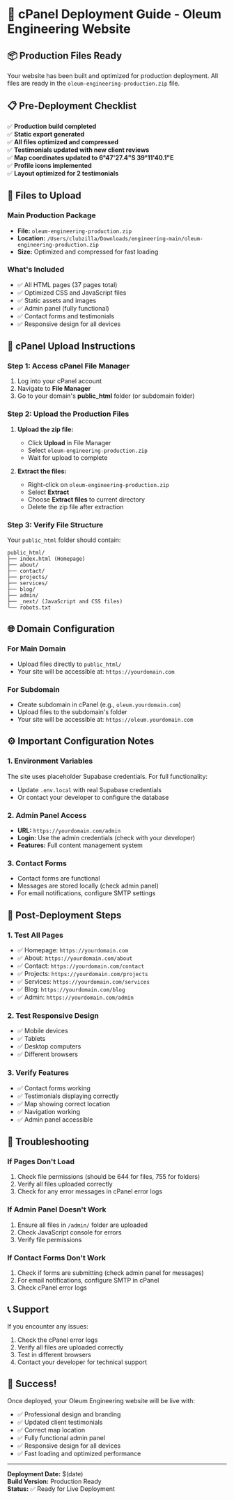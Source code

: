 # 🚀 cPanel Deployment Guide - Oleum Engineering Website

## 📦 Production Files Ready

Your website has been built and optimized for production deployment. All files are ready in the `oleum-engineering-production.zip` file.

## 📋 Pre-Deployment Checklist

✅ **Production build completed**  
✅ **Static export generated**  
✅ **All files optimized and compressed**  
✅ **Testimonials updated with new client reviews**  
✅ **Map coordinates updated to 6°47'27.4"S 39°11'40.1"E**  
✅ **Profile icons implemented**  
✅ **Layout optimized for 2 testimonials**  

## 🎯 Files to Upload

### Main Production Package
- **File:** `oleum-engineering-production.zip`
- **Location:** `/Users/clubzilla/Downloads/engineering-main/oleum-engineering-production.zip`
- **Size:** Optimized and compressed for fast loading

### What's Included
- ✅ All HTML pages (37 pages total)
- ✅ Optimized CSS and JavaScript files
- ✅ Static assets and images
- ✅ Admin panel (fully functional)
- ✅ Contact forms and testimonials
- ✅ Responsive design for all devices

## 📁 cPanel Upload Instructions

### Step 1: Access cPanel File Manager
1. Log into your cPanel account
2. Navigate to **File Manager**
3. Go to your domain's **public_html** folder (or subdomain folder)

### Step 2: Upload the Production Files
1. **Upload the zip file:**
   - Click **Upload** in File Manager
   - Select `oleum-engineering-production.zip`
   - Wait for upload to complete

2. **Extract the files:**
   - Right-click on `oleum-engineering-production.zip`
   - Select **Extract**
   - Choose **Extract files** to current directory
   - Delete the zip file after extraction

### Step 3: Verify File Structure
Your `public_html` folder should contain:
```
public_html/
├── index.html (Homepage)
├── about/
├── contact/
├── projects/
├── services/
├── blog/
├── admin/
├── _next/ (JavaScript and CSS files)
└── robots.txt
```

## 🌐 Domain Configuration

### For Main Domain
- Upload files directly to `public_html/`
- Your site will be accessible at: `https://yourdomain.com`

### For Subdomain
- Create subdomain in cPanel (e.g., `oleum.yourdomain.com`)
- Upload files to the subdomain's folder
- Your site will be accessible at: `https://oleum.yourdomain.com`

## ⚙️ Important Configuration Notes

### 1. Environment Variables
The site uses placeholder Supabase credentials. For full functionality:
- Update `.env.local` with real Supabase credentials
- Or contact your developer to configure the database

### 2. Admin Panel Access
- **URL:** `https://yourdomain.com/admin`
- **Login:** Use the admin credentials (check with your developer)
- **Features:** Full content management system

### 3. Contact Forms
- Contact forms are functional
- Messages are stored locally (check admin panel)
- For email notifications, configure SMTP settings

## 🔧 Post-Deployment Steps

### 1. Test All Pages
- ✅ Homepage: `https://yourdomain.com`
- ✅ About: `https://yourdomain.com/about`
- ✅ Contact: `https://yourdomain.com/contact`
- ✅ Projects: `https://yourdomain.com/projects`
- ✅ Services: `https://yourdomain.com/services`
- ✅ Blog: `https://yourdomain.com/blog`
- ✅ Admin: `https://yourdomain.com/admin`

### 2. Test Responsive Design
- ✅ Mobile devices
- ✅ Tablets
- ✅ Desktop computers
- ✅ Different browsers

### 3. Verify Features
- ✅ Contact forms working
- ✅ Testimonials displaying correctly
- ✅ Map showing correct location
- ✅ Navigation working
- ✅ Admin panel accessible

## 🚨 Troubleshooting

### If Pages Don't Load
1. Check file permissions (should be 644 for files, 755 for folders)
2. Verify all files uploaded correctly
3. Check for any error messages in cPanel error logs

### If Admin Panel Doesn't Work
1. Ensure all files in `/admin/` folder are uploaded
2. Check JavaScript console for errors
3. Verify file permissions

### If Contact Forms Don't Work
1. Check if forms are submitting (check admin panel for messages)
2. For email notifications, configure SMTP in cPanel
3. Check cPanel error logs

## 📞 Support

If you encounter any issues:
1. Check the cPanel error logs
2. Verify all files are uploaded correctly
3. Test in different browsers
4. Contact your developer for technical support

## 🎉 Success!

Once deployed, your Oleum Engineering website will be live with:
- ✅ Professional design and branding
- ✅ Updated client testimonials
- ✅ Correct map location
- ✅ Fully functional admin panel
- ✅ Responsive design for all devices
- ✅ Fast loading and optimized performance

---

**Deployment Date:** $(date)  
**Build Version:** Production Ready  
**Status:** ✅ Ready for Live Deployment
